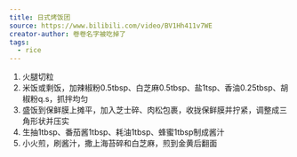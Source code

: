 ```yaml
---
title: 日式烤饭团
source: https://www.bilibili.com/video/BV1Hh411v7WE
creator-author: 卷卷名字被吃掉了
tags:
  - rice
---
```


1. 火腿切粒
2. 米饭或剩饭，加辣椒粉0.5tbsp、白芝麻0.5tbsp、盐1tsp、香油0.25tbsp、胡椒粉q.s，抓拌均匀
3. 盛饭到保鲜膜上摊平，加入芝士碎、肉松包裹，收拢保鲜膜并拧紧，调整成三角形状并压实
4. 生抽1tbsp、番茄酱1tbsp、耗油1tbsp、蜂蜜1tbsp制成酱汁
5. 小火煎，刷酱汁，撒上海苔碎和白芝麻，煎到金黄后翻面